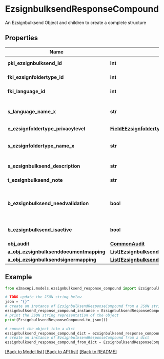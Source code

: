# EzsignbulksendResponseCompound

An Ezsignbulksend Object and children to create a complete structure

## Properties

Name | Type | Description | Notes
------------ | ------------- | ------------- | -------------
**pki_ezsignbulksend_id** | **int** | The unique ID of the Ezsignbulksend | 
**fki_ezsignfoldertype_id** | **int** | The unique ID of the Ezsignfoldertype. | 
**fki_language_id** | **int** | The unique ID of the Language.  Valid values:  |Value|Description| |-|-| |1|French| |2|English| | 
**s_language_name_x** | **str** | The Name of the Language in the language of the requester | 
**e_ezsignfoldertype_privacylevel** | [**FieldEEzsignfoldertypePrivacylevel**](FieldEEzsignfoldertypePrivacylevel.md) |  | 
**s_ezsignfoldertype_name_x** | **str** | The name of the Ezsignfoldertype in the language of the requester | 
**s_ezsignbulksend_description** | **str** | The description of the Ezsignbulksend | 
**t_ezsignbulksend_note** | **str** | Note about the Ezsignbulksend | 
**b_ezsignbulksend_needvalidation** | **bool** | Whether the Ezsigntemplatepackage was automatically modified and needs a manual validation | 
**b_ezsignbulksend_isactive** | **bool** | Whether the Ezsignbulksend is active or not | 
**obj_audit** | [**CommonAudit**](CommonAudit.md) |  | 
**a_obj_ezsignbulksenddocumentmapping** | [**List[EzsignbulksenddocumentmappingResponseCompound]**](EzsignbulksenddocumentmappingResponseCompound.md) |  | 
**a_obj_ezsignbulksendsignermapping** | [**List[EzsignbulksendsignermappingResponse]**](EzsignbulksendsignermappingResponse.md) |  | 

## Example

```python
from eZmaxApi.models.ezsignbulksend_response_compound import EzsignbulksendResponseCompound

# TODO update the JSON string below
json = "{}"
# create an instance of EzsignbulksendResponseCompound from a JSON string
ezsignbulksend_response_compound_instance = EzsignbulksendResponseCompound.from_json(json)
# print the JSON string representation of the object
print(EzsignbulksendResponseCompound.to_json())

# convert the object into a dict
ezsignbulksend_response_compound_dict = ezsignbulksend_response_compound_instance.to_dict()
# create an instance of EzsignbulksendResponseCompound from a dict
ezsignbulksend_response_compound_from_dict = EzsignbulksendResponseCompound.from_dict(ezsignbulksend_response_compound_dict)
```
[[Back to Model list]](../README.md#documentation-for-models) [[Back to API list]](../README.md#documentation-for-api-endpoints) [[Back to README]](../README.md)


